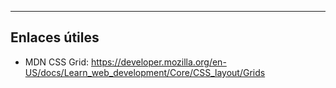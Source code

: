 




---
## Enlaces útiles
- MDN CSS Grid: https://developer.mozilla.org/en-US/docs/Learn_web_development/Core/CSS_layout/Grids
